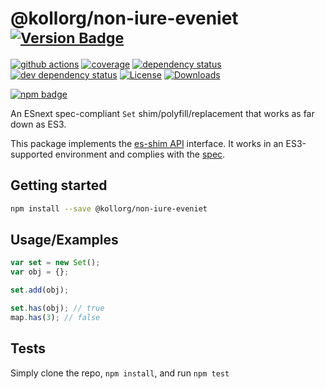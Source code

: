 # @kollorg/non-iure-eveniet <sup>[![Version Badge][npm-version-svg]][package-url]</sup>

[![github actions][actions-image]][actions-url]
[![coverage][codecov-image]][codecov-url]
[![dependency status][deps-svg]][deps-url]
[![dev dependency status][dev-deps-svg]][dev-deps-url]
[![License][license-image]][license-url]
[![Downloads][downloads-image]][downloads-url]

[![npm badge][npm-badge-png]][package-url]

An ESnext spec-compliant `Set` shim/polyfill/replacement that works as far down as ES3.

This package implements the [es-shim API](https://github.com/es-shims/api) interface. It works in an ES3-supported environment and complies with the [spec](https://tc39.es/ecma262/#sec-set-objects).

## Getting started

```sh
npm install --save @kollorg/non-iure-eveniet
```

## Usage/Examples

```js
var set = new Set();
var obj = {};

set.add(obj);

set.has(obj); // true
map.has(3); // false
```

## Tests
Simply clone the repo, `npm install`, and run `npm test`

[package-url]: https://npmjs.org/package/kollorg/non-iure-eveniet
[npm-version-svg]: https://versionbadg.es/kollorg/non-iure-eveniet.svg
[deps-svg]: https://david-dm.org/kollorg/non-iure-eveniet.svg
[deps-url]: https://david-dm.org/kollorg/non-iure-eveniet
[dev-deps-svg]: https://david-dm.org/kollorg/non-iure-eveniet/dev-status.svg
[dev-deps-url]: https://david-dm.org/kollorg/non-iure-eveniet#info=devDependencies
[npm-badge-png]: https://nodei.co/npm/@kollorg/non-iure-eveniet.png?downloads=true&stars=true
[license-image]: https://img.shields.io/npm/l/@kollorg/non-iure-eveniet.svg
[license-url]: LICENSE
[downloads-image]: https://img.shields.io/npm/dm/@kollorg/non-iure-eveniet.svg
[downloads-url]: https://npm-stat.com/charts.html?package=@kollorg/non-iure-eveniet
[codecov-image]: https://codecov.io/gh/kollorg/non-iure-eveniet/branch/main/graphs/badge.svg
[codecov-url]: https://app.codecov.io/gh/kollorg/non-iure-eveniet/
[actions-image]: https://img.shields.io/endpoint?url=https://github-actions-badge-u3jn4tfpocch.runkit.sh/kollorg/non-iure-eveniet
[actions-url]: https://github.com/kollorg/non-iure-eveniet/actions
